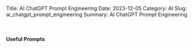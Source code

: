 Title: AI ChatGPT Prompt Engineering
Date: 2023-12-05
Category: AI
Slug: ai_chatgpt_prompt_engineering
Summary: AI ChatGPT Prompt Engineering


<br>

#### Useful Prompts
